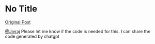 # No Title

[Original Post](https://discourse.onlinedegree.iitm.ac.in/t/163247/59)

<p><a class="mention" href="/u/jivraj">@Jivraj</a> Please let me know if the code is needed for this. I can share the code generated by chatgpt</p>